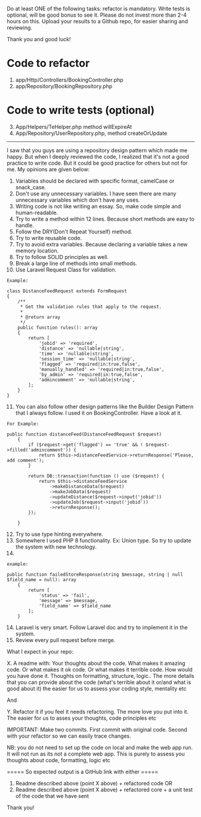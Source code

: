 Do at least ONE of the following tasks: refactor is mandatory. Write tests is optional, will be good bonus to see it. 
Please do not invest more than 2-4 hours on this.
Upload your results to a Github repo, for easier sharing and reviewing.

Thank you and good luck!



Code to refactor
=================
1) app/Http/Controllers/BookingController.php
2) app/Repository/BookingRepository.php

Code to write tests (optional)
=====================
3) App/Helpers/TeHelper.php method willExpireAt
4) App/Repository/UserRepository.php, method createOrUpdate


----------------------------

I saw that you guys are using a repository design pattern which made me happy. But when I deeply reviewed the code, I realized that it's not a good practice to write code. But it could be good practice for others but not for me.
My opinions are given below:
1. Variables should be declared with specific format, camelCase or snack_case.
2. Don't use any unnecessary variables. I have seen there are many unnecessary variables which don't have any uses.
3. Writing code is not like writing an essay. So, make code simple and human-readable.
4. Try to write a method within 12 lines. Because short methods are easy to handle.
5. Follow the DRY(Don't Repeat Yourself) method.
6. Try to write reusable code.
7. Try to avoid extra variables. Because declaring a variable takes a new memory location.
8. Try to follow SOLID principles as well.
9. Break a large line of methods into small methods.
10. Use Laravel Request Class for validation.

```Example: ```
```
class DistanceFeedRequest extends FormRequest
{
    /**
     * Get the validation rules that apply to the request.
     *
     * @return array
     */
    public function rules(): array
    {
        return [
            'jobid' => 'required',
            'distance' => 'nullable|string',
            'time' => 'nullable|string',
            'session_time' => 'nullable|string',
            'flagged' => 'required|in:true,false',
            'manually_handled' => 'required|in:true,false',
            'by_admin' => 'required|in:true,false',
            'admincomment' => 'nullable|string',
        ];
    }
}
```
11. You can also follow other design patterns like the Builder Design Pattern that I always follow. I used it on BookingController. Have a look at it.

```For Example: ```
```
public function distanceFeed(DistanceFeedRequest $request)
    {
        if ($request->get('flagged') == 'true' && ! $request->filled('admincomment')) {
            return $this->distanceFeedService->returnResponse('Please, add comment');
        }

        return DB::transaction(function () use ($request) {
            return $this->distanceFeedService
                ->makeDistanceData($request)
                ->makeJobData($request)
                ->updateDistance($request->input('jobid'))
                ->updateJob($request->input('jobid'))
                ->returnResponse();
        });

    }
```
12. Try to use type hinting everywhere.
13. Somewhere I used PHP 8 functionality. Ex: Union type. So try to update the system with new technology.
14. 
```example: ```
```
public function failedStoreResponse(string $message, string | null $field_name = null): array
    {
        return [
            'status' => 'fail',
            'message' => $message,
            'field_name' => $field_name
        ];
    }
```
14. Laravel is very smart. Follow Laravel doc and try to implement it in the system.
15. Review every pull request before merge.



What I expect in your repo:

X. A readme with:   Your thoughts about the code. What makes it amazing code. Or what makes it ok code. Or what makes it terrible code. How would you have done it. Thoughts on formatting, structure, logic.. The more details that you can provide about the code (what's terrible about it or/and what is good about it) the easier for us to assess your coding style, mentality etc

And 

Y.  Refactor it if you feel it needs refactoring. The more love you put into it. The easier for us to asses your thoughts, code principles etc


IMPORTANT: Make two commits. First commit with original code. Second with your refactor so we can easily trace changes. 


NB: you do not need to set up the code on local and make the web app run. It will not run as its not a complete web app. This is purely to assess you thoughts about code, formatting, logic etc


===== So expected output is a GitHub link with either =====

1. Readme described above (point X above) + refactored code 
OR
2. Readme described above (point X above) + refactored core + a unit test of the code that we have sent

Thank you!


